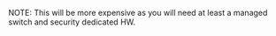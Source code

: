 NOTE: This will be more expensive as you will need at least a managed switch and security dedicated HW. 
